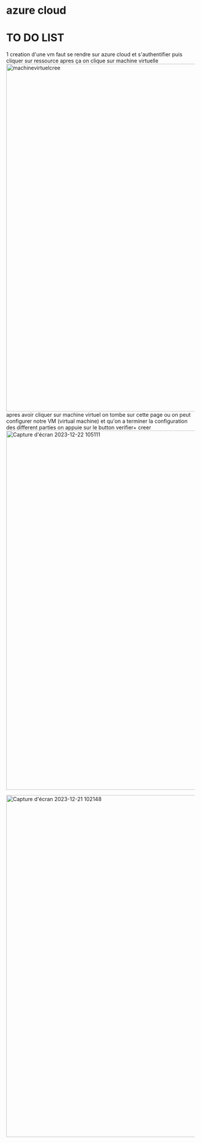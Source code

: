 # azure cloud

# TO DO LIST
1 creation d'une vm
faut se rendre sur azure cloud et s'authentifier
puis cliquer sur ressource apres ça on clique sur machine virtuelle
<img width="929" alt="machinevirtuelcree" src="https://github.com/taiebrafik1998/azure/assets/84631421/a437c639-6b77-40d9-85ed-0e6e94c7be66">
apres avoir cliquer sur machine virtuel on tombe sur cette page ou on peut configurer notre VM (virtual machine) et qu'on a terminer la configuration des different parties on appuie sur le button verifier+ creer 
<img width="960" alt="Capture d'écran 2023-12-22 105111" src="https://github.com/taiebrafik1998/azure/assets/84631421/47cb1142-73d9-4320-b06c-18f6cff78ed0">

<img width="914" alt="Capture d'écran 2023-12-21 102148" src="https://github.com/taiebrafik1998/azure/assets/84631421/a9d8abd8-4a61-4d33-b693-71ff9d666f89">
